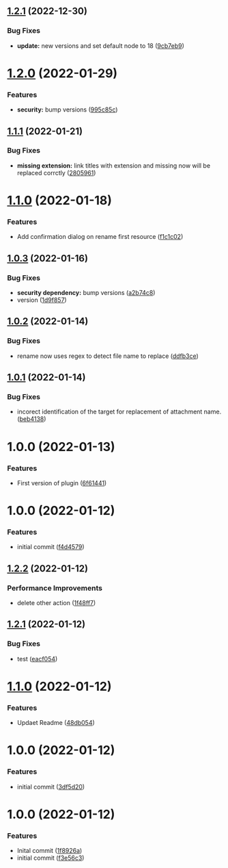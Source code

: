 ## [1.2.1](https://github.com/makaanneo/joplin-plugin-apollo/compare/v1.2.0...v1.2.1) (2022-12-30)


### Bug Fixes

* **update:** new versions and set default node to 18 ([9cb7eb9](https://github.com/makaanneo/joplin-plugin-apollo/commit/9cb7eb9110a1a6fd73fe6d7aa934c77b539309af))

# [1.2.0](https://github.com/makaanneo/joplin-plugin-apollo/compare/v1.1.1...v1.2.0) (2022-01-29)


### Features

* **security:** bump versions ([995c85c](https://github.com/makaanneo/joplin-plugin-apollo/commit/995c85c0f8fb65efb86e4cad6311352b2ba64752))

## [1.1.1](https://github.com/makaanneo/joplin-plugin-apollo/compare/v1.1.0...v1.1.1) (2022-01-21)


### Bug Fixes

* **missing extension:** link titles with extension and missing now will be replaced corrctly ([2805961](https://github.com/makaanneo/joplin-plugin-apollo/commit/28059611b95429fff5c8a3cb77a013942e05a2d5))

# [1.1.0](https://github.com/makaanneo/joplin-plugin-apollo/compare/v1.0.3...v1.1.0) (2022-01-18)


### Features

* Add confirmation dialog on rename first resource ([f1c1c02](https://github.com/makaanneo/joplin-plugin-apollo/commit/f1c1c022c0cfbac5bdd26b6132d76837fe4c5515))

## [1.0.3](https://github.com/makaanneo/joplin-plugin-apollo/compare/v1.0.2...v1.0.3) (2022-01-16)


### Bug Fixes

* **security dependency:** bump versions ([a2b74c8](https://github.com/makaanneo/joplin-plugin-apollo/commit/a2b74c8e41184639db183dd0201731bd0c96f853))
* version ([1d9f857](https://github.com/makaanneo/joplin-plugin-apollo/commit/1d9f8570a86f188da019ef684a0826b7549e459c))

## [1.0.2](https://github.com/makaanneo/joplin-plugin-apollo/compare/v1.0.1...v1.0.2) (2022-01-14)


### Bug Fixes

* rename now uses regex to detect file name to replace ([ddfb3ce](https://github.com/makaanneo/joplin-plugin-apollo/commit/ddfb3ce6c72059bc47bdc417648f393731e17d77))

## [1.0.1](https://github.com/makaanneo/joplin-plugin-apollo/compare/v1.0.0...v1.0.1) (2022-01-14)


### Bug Fixes

* incorect identification of the target for replacement of attachment name. ([beb4138](https://github.com/makaanneo/joplin-plugin-apollo/commit/beb4138d2d2bee3429040f36b4bad4913ad1ea96))

# 1.0.0 (2022-01-13)


### Features

* First version of plugin ([6f61441](https://github.com/makaanneo/joplin-plugin-apollo/commit/6f61441284da7138c52f88460c2a281865513b64))

# 1.0.0 (2022-01-12)


### Features

* initial commit ([f4d4579](https://github.com/makaanneo/joplin-plugin-template/commit/f4d45798a44fdd2b3ce4e2f53819cd1e0b589291))

## [1.2.2](https://github.com/makaanneo/joplin-plugin-template/compare/v1.2.1...v1.2.2) (2022-01-12)


### Performance Improvements

* delete other action ([1f48ff7](https://github.com/makaanneo/joplin-plugin-template/commit/1f48ff71ecd3ca90d87abc20df738ef9766f687b))

## [1.2.1](https://github.com/makaanneo/joplin-plugin-template/compare/v1.2.0...v1.2.1) (2022-01-12)


### Bug Fixes

* test ([eacf054](https://github.com/makaanneo/joplin-plugin-template/commit/eacf054c309845e2936c1f32a7b3527ddcecfce2))

# [1.1.0](https://github.com/makaanneo/joplin-plugin-template/compare/v1.0.0...v1.1.0) (2022-01-12)


### Features

* Updaet Readme ([48db054](https://github.com/makaanneo/joplin-plugin-template/commit/48db05481171bb75002d9f7cfb59e5c08f98cbe2))

# 1.0.0 (2022-01-12)


### Features

* initial commit ([3df5d20](https://github.com/makaanneo/joplin-plugin-template/commit/3df5d205ea2f46038d501dded9d161e780c273e2))

# 1.0.0 (2022-01-12)


### Features

* Inital commit ([1f8926a](https://github.com/makaanneo/joplin-plugin-template/commit/1f8926a1597ccb5fecc9fc291d1a6bde3f4efd07))
* initial commit ([f3e56c3](https://github.com/makaanneo/joplin-plugin-template/commit/f3e56c3f21647b8fbdcbf6ddb525da75ad55ce21))
